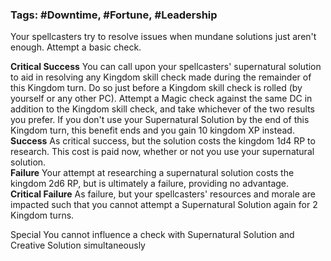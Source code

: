 ### Tags: #Downtime, #Fortune, #Leadership

Your spellcasters try to resolve issues when mundane solutions just aren't enough. Attempt a basic check.  
  
**Critical Success** You can call upon your spellcasters' supernatural solution to aid in resolving any Kingdom skill check made during the remainder of this Kingdom turn. Do so just before a Kingdom skill check is rolled (by yourself or any other PC). Attempt a Magic check against the same DC in addition to the Kingdom skill check, and take whichever of the two results you prefer. If you don't use your Supernatural Solution by the end of this Kingdom turn, this benefit ends and you gain 10 kingdom XP instead.  
**Success** As critical success, but the solution costs the kingdom 1d4 RP to research. This cost is paid now, whether or not you use your supernatural solution.  
**Failure** Your attempt at researching a supernatural solution costs the kingdom 2d6 RP, but is ultimately a failure, providing no advantage.  
**Critical Failure** As failure, but your spellcasters' resources and morale are impacted such that you cannot attempt a Supernatural Solution again for 2 Kingdom turns. 

Special You cannot influence a check with Supernatural Solution and Creative Solution simultaneously
